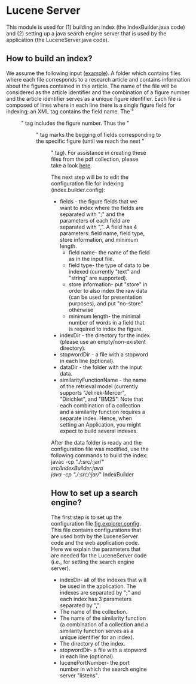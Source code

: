 # Lucene Server

This module is used for (1) building an index (the IndexBuilder.java code) and (2) setting up a java search engine server that is used by the application (the LuceneServer.java code).

## How to build an index?

We assume the following input ([example](https://github.com/saarku/fig-explorer/tree/master/small_dataset/acl_figures)). A folder which contains files where each file corresponds to a research article and contains information about the figures contained in this article. The name of the file will be considered as the article identifier and the combination of a figure number and the article identifier serves as a unique figure identifier.
Each file is composed of lines where in each line there is a single figure field for indexing; an XML tag contains the field name. The "<figure>" tag includes the figure number. Thus the "<figure>" tag marks the begging of fields corresponding to the specific figure (until we reach the next "<figure>" tag). For assistance in creating these files from the pdf collection, please take a look [here](https://github.com/saarku/fig-explorer/tree/master/pre-processing).

The next step will be to edit the configuration file for indexing (index.builder.config):
* fields - the figure fields that we want to index where the fields are separated with ";" and the parameters of each field are separated with ",". A field has 4 parameters: field name, field type, store information, and minimum length.
  * field name- the name of the field as in the input file.
  * field type- the type of data to be indexed (currently "text" and "string" are supported).
  * store information- put "store" in order to also index the raw data (can be used for presentation purposes), and put "no-store" otherwise
  * minimum length- the minimal number of words in a field that is required to index the figure.
* indexDir - the directory for the index (please use an empty/non-existent directory).
* stopwordDir - a file with a stopword in each line (optional).
* dataDir - the folder with the input data.
* similarityFunctionName - the name of the retrieval model (currently supports "Jelinek-Mercer", "Dirichlet", and "BM25".
Note that each combination of a collection and a similarity function requires a separate index. Hence, when setting an Application, you might expect to build several indexes.

After the data folder is ready and the configuration file was modified, use the following commands to build the index: \
javac -cp "./:src/:jar/*" src/IndexBuilder.java \
java -cp "./:src/:jar/*" IndexBuilder

## How to set up a search engine?

The first step is to set up the configuration file [fig.explorer.config](https://github.com/saarku/fig-explorer/blob/master/fig.explorer.config). This file contains configurations that are used both by the LuceneServer code and the web application code. Here we explain the parameters that are needed for the LuceneServer code (i.e., for setting the search engine server).
* indexDir- all of the indexes that will be used in the application. The indexes are separated by ";" and each index has 3 parameters separated by ",":
 * The name of the collection.
 * The name of the similarity function (a combination of a collection and a similarity function serves as a unique identifier for an index).
 * The directory of the index.
* stopwordDir- a file with a stopword in each line (optional).
* lucenePortNumber- the port number in which the search engine server "listens".
